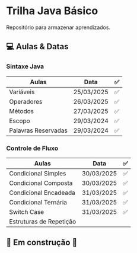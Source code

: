 # Trilha Java Básico
Repositório para armazenar aprendizados.

## 💻 Aulas & Datas

### Sintaxe Java
| Aulas                 | Data        | ✅ |  
|----------------------|------------|---|  
| Variáveis           | 25/03/2025  | ✅ |  
| Operadores          | 26/03/2025  | ✅ |  
| Métodos             | 27/03/2025  | ✅ |  
| Escopo              | 29/03/2024  | ✅ |  
| Palavras Reservadas | 29/03/2024  | ✅ |  

### Controle de Fluxo
| Aulas                   | Data | ✅ |  
|-------------------------|-|--|  
| Condicional Simples     | 30/03/2025 | ✅ |  
| Condicional Composta    | 30/03/2025 | ✅ |  
| Condicional Encadeada   | 31/03/2025 | ✅ |  
| Condicional Ternária    | 31/03/2025 | ✅ |  
| Switch Case             | 31/03/2025 | ✅ |  
| Estruturas de Repetição | |  |  

## 🚧 Em construção 🚧  
